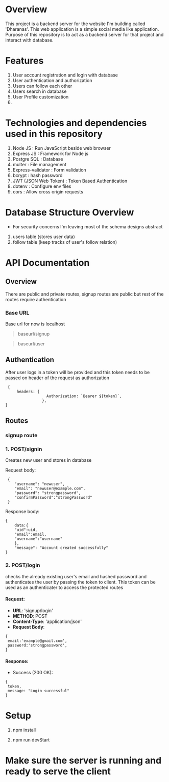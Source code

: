 # Overview
This project is a backend server for the website I'm building called 'Dharanas'. This web application is a 
simple social media like application. Purpose of this repository is to act as a backend server for that project
and interact with database.

# Features
1. User account registration and login with database
2. User authentication and authorization
3. Users can follow each other
4. Users search in database
5. User Profile customization
6. 

# Technologies and dependencies used in this repository
1. Node JS : Run JavaScript beside web browser
2. Express JS : Framework for Node js
3. Postgre SQL : Database
4. multer : File management
5. Express-validator : Form validation
6. bcrypt : hash password
7. JWT (JSON Web Token) : Token Based Authentication
8. dotenv : Configure env files
9. cors : Allow cross origin requests

# Database Structure Overview
* For security concerns I'm leaving most of the schema designs abstract
1. users table (stores user data)
2. follow table (keep tracks of user's follow relation)

# API Documentation 
## Overview
There are public and private routes, signup routes are public but rest of the routes require authentication 

### Base URL
Base url for now is localhost

> baseurl/signup

> baseurl/user

## Authentication
After user logs in a token will be provided and this token needs to be passed on header of the request as authorization

``` 
 {
     headers: {
                  Authorization: `Bearer ${token}`,
                },  
}
```

## Routes
### signup route
### 1. POST/signin
Creates new user and stores in database

Request body:
```
 {
    "username": "newuser",
    "email": "newuser@example.com",
    "password": "strongpassword",
    "confirmPassword":"strongPassword"
 }
```
Response body:
```
{
    data:{
    "uid":uid,
    "email":email, 
    "username":"username"
    },
    "message": "Account created successfully"
}
```

### 2. POST/login
checks the already existing user's email and hashed password and authenticates the user by 
passing the token to client. This token can be used as an authenticater to access the protected routes 

#### Request:
- **URL**: 'signup/login'
- **METHOD**: POST
- **Content-Type**: 'application/json'
- **Request Body**:  
```
{
 email:'example@gmail.com', 
 password:'strongpassword',
}
```

#### Response:
- Success (200 OK):
```
{
 token,  
 message: "Login successful"
}
```

# Setup
1. npm install

2. npm run devStart

# Make sure the server is running and ready to serve the client 